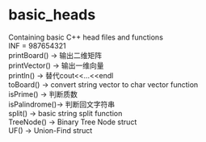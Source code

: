# basic_heads
Containing basic C++ head files and functions  
INF = 987654321  
printBoard()  -> 输出二维矩阵   
printVector() -> 输出一维向量  
println()     -> 替代cout<<...<<endl  
toBoard()     -> convert string vector to char vector function  
isPrime()     -> 判断质数  
isPalindrome()-> 判断回文字符串  
split()       -> basic string split function  
TreeNode()    -> Binary Tree Node struct  
UF()          -> Union-Find struct  

